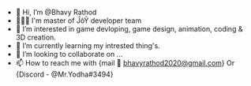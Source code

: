 - 👋 Hi, I’m @Bhavy Rathod
- 🧑🏻‍💻 I'm master of ĴôŶ developer team
- 👀 I’m interested in game devloping, game design, animation, coding & 3D creation.
- 🌱 I’m currently learning my intrested thing's.
- 💞️ I’m looking to collaborate on ...
- 📫 How to reach me with {mail 📧 bhavyrathod2020@gmail.com} Or {Discord - @Mr.Yodha#3494}

<!---
JoYdevloper/JoYdevloper is a ✨ special ✨ repository because its `README.md` (this file) appears on your GitHub profile.
You can click the Preview link to take a look at your changes.
--->

